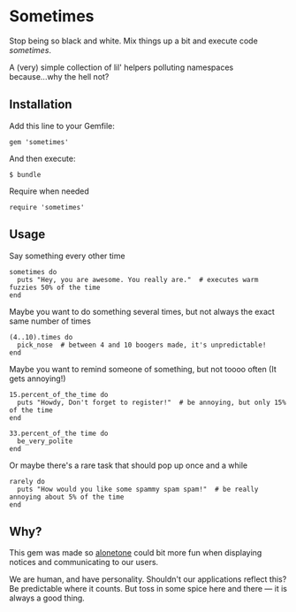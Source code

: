 # Sometimes

Stop being so black and white. Mix things up a bit and execute code *sometimes*.

A (very) simple collection of lil' helpers polluting namespaces because...why the hell not?

## Installation

Add this line to your Gemfile:

    gem 'sometimes'

And then execute:

    $ bundle

Require when needed

    require 'sometimes'

## Usage

Say something every other time

    sometimes do
      puts "Hey, you are awesome. You really are."  # executes warm fuzzies 50% of the time
    end

Maybe you want to do something several times, but not always the exact same number of times

    (4..10).times do
      pick_nose  # between 4 and 10 boogers made, it's unpredictable!
    end
    

Maybe you want to remind someone of something, but not toooo often (It gets annoying!)

    15.percent_of_the_time do
      puts "Howdy, Don't forget to register!"  # be annoying, but only 15% of the time
    end
    
    33.percent_of_the time do
      be_very_polite  
    end

Or maybe there's a rare task that should pop up once and a while

    rarely do
      puts "How would you like some spammy spam spam!"  # be really annoying about 5% of the time
    end

## Why?

This gem was made so [alonetone](http://github.com/sudara/alonetone) could bit more fun when displaying notices and communicating to our users. 

We are human, and have personality. Shouldn't our applications reflect this? Be predictable where it counts. But toss in some spice here and there — it is always a good thing. 